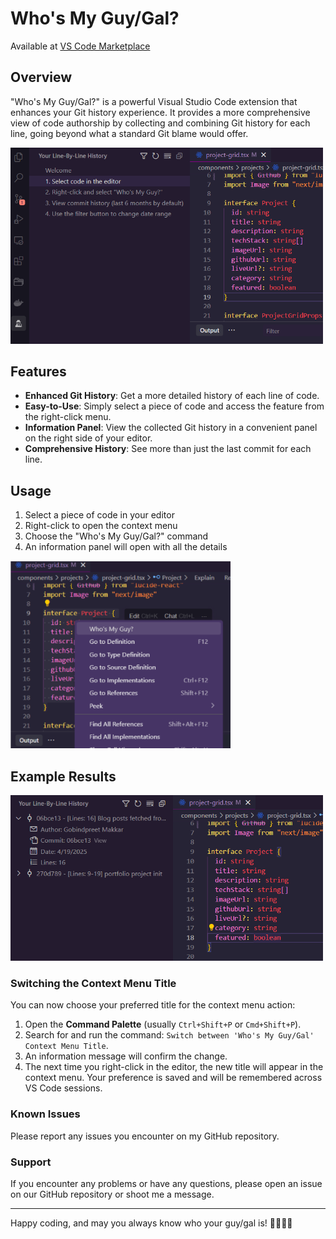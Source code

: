 # Who's My Guy/Gal?

Available at [VS Code Marketplace](https://marketplace.visualstudio.com/items?itemName=GobindpreetMakkar.whosmyguy)

## Overview

"Who's My Guy/Gal?" is a powerful Visual Studio Code extension that enhances your Git history experience. It provides a more comprehensive view of code authorship by collecting and combining Git history for each line, going beyond what a standard Git blame would offer.

<img src="images/1.Welcome.png" alt="Welcome Message" width="500">

## Features

- **Enhanced Git History**: Get a more detailed history of each line of code.
- **Easy-to-Use**: Simply select a piece of code and access the feature from the right-click menu.
- **Information Panel**: View the collected Git history in a convenient panel on the right side of your editor.
- **Comprehensive History**: See more than just the last commit for each line.

## Usage

1. Select a piece of code in your editor
2. Right-click to open the context menu
3. Choose the "Who's My Guy/Gal?" command
4. An information panel will open with all the details

<img src="images/2.Option.png" alt="Select Code" height="300">

## Example Results

<img src="images/3.Results.png" alt="Results" width="500">

### Switching the Context Menu Title

You can now choose your preferred title for the context menu action:

1.  Open the **Command Palette** (usually `Ctrl+Shift+P` or `Cmd+Shift+P`).
2.  Search for and run the command: `Switch between 'Who's My Guy/Gal' Context Menu Title`.
3.  An information message will confirm the change.
4.  The next time you right-click in the editor, the new title will appear in the context menu.
    Your preference is saved and will be remembered across VS Code sessions.

### Known Issues

Please report any issues you encounter on my GitHub repository.

### Support

If you encounter any problems or have any questions, please open an issue on our GitHub repository or shoot me a message.

---

Happy coding, and may you always know who your guy/gal is! 👨‍💻👩‍💻
